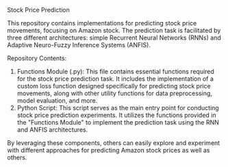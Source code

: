 Stock Price Prediction

This repository contains implementations for predicting stock price movements, focusing on Amazon stock. The prediction task is facilitated by three different architectures: simple Recurrent Neural Networks (RNNs) and Adaptive Neuro-Fuzzy Inference Systems (ANFIS).

Repository Contents:
1. Functions Module (.py):
This file contains essential functions required for the stock price prediction task. It includes the implementation of a custom loss function designed specifically for predicting stock price movements, along with other utility functions for data preprocessing, model evaluation, and more.
2. Python Script:
This script serves as the main entry point for conducting stock price prediction experiments. It utilizes the functions provided in the "Functions Module" to implement the prediction task using the RNN and ANFIS architectures.

By leveraging these components, others can easily explore and experiment with different approaches for predicting Amazon stock prices as well as others.
